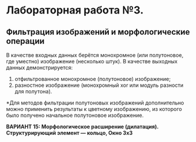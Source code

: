 # Лабораторная работа №3.
## Фильтрация изображений и морфологические операции

В качестве входных данных берётся монохромное (или полутоновое, где уместно) изображение (несколько штук). В качестве выходных данных демонстрируется:
1) отфильтрованное монохромное (полутоновое) изображение;
2) разностное изображение (монохромный xor или модуль разности для полутона).

*Для методов фильтрации полутоновых изображений дополнительно можно применить результаты к цветному изображению, из которого было получено начальное полутоновое изображение.

**ВАРИАНТ 15: Морфологическое расширение (дилатация). Структурирующий элемент — кольцо, Окно 3х3**